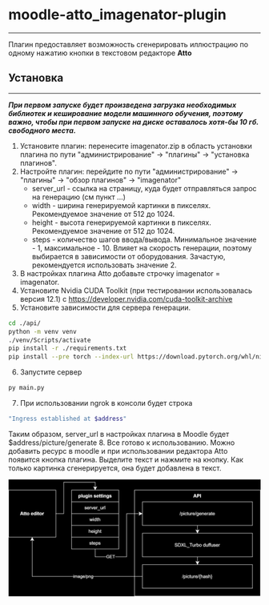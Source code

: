 # moodle-atto_imagenator-plugin

---
Плагин предоставляет возможность сгенерировать иллюстрацию по одному нажатию кнопки в текстовом редакторе **Atto**


## Установка

---

___При первом запуске будет произведена загрузка необходимых библиотек и кеширование модели машинного обучения, поэтому важно, чтобы при первом запуске на диске оставалось хотя-бы 10 гб. свободного места.___

1. Установите плагин: перенесите imagenator.zip в область установки плагина по пути "администрирование" -> "плагины" -> "установка плагинов".
2. Настройте плагин: перейдите по пути "администрирование" -> "плагины" -> "обзор плагинов" -> "imagenator"
   - server_url - ссылка на страницу, куда будет отправляться запрос на генерацию (см пункт ...)
   - width - ширина генерируемой картинки в пикселях. Рекомендуемое значение от 512 до 1024.
   - height - высота генерируемой картинки в пикселях. Рекомендуемое значение от 512 до 1024. 
   - steps - количество шагов ввода/вывода. Минимальное значение - 1, максимальное - 10. Влияет на скорость генерации, поэтому выбирается в зависимости от оборудования. Зачастую, рекомендуется использовать значение 2. 
3. В настройках плагина Atto добавьте строчку imagenator = imagenator.
4. Установите Nvidia CUDA Toolkit (при тестировании использовалась версия 12.1) с https://developer.nvidia.com/cuda-toolkit-archive
5. Установите зависимости для сервера генерации. 
```bash
cd ./api/
python -m venv venv
./venv/Scripts/activate
pip install -r ./requirements.txt
pip install --pre torch --index-url https://download.pytorch.org/whl/nightly/cu121
```
6. Запустите сервер
```bash
py main.py
```
7. При использовании ngrok в консоли будет строка

```bash
"Ingress established at $address"
```
Таким образом, server_url в настройках плагина в Moodle будет $address/picture/generate
8. Все готово к использованию. Можно добавить ресурс в moodle и при использовании редактора Atto появится кнопка плагина. Выделите текст и нажмите на кнопку. Как только картинка сгенерируется, она будет добавлена в текст. 

![scheme.svg](scheme.svg)